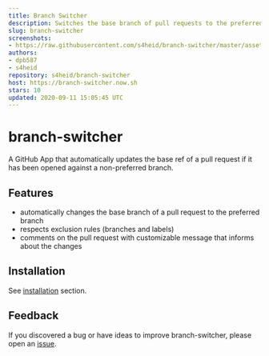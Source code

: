 ```yaml
---
title: Branch Switcher
description: Switches the base branch of pull requests to the preferred branch.
slug: branch-switcher
screenshots:
- https://raw.githubusercontent.com/s4heid/branch-switcher/master/assets/preview.png
authors:
- dpb587
- s4heid
repository: s4heid/branch-switcher
host: https://branch-switcher.now.sh
stars: 10
updated: 2020-09-11 15:05:45 UTC
---
```


# branch-switcher

A GitHub App that automatically updates the base ref of a pull request if it has
been opened against a non-preferred branch.

## Features

- automatically changes the base branch of a pull request to the preferred branch
- respects exclusion rules (branches and labels)
- comments on the pull request with customizable message that informs about the changes

## Installation

See [installation](https://github.com/s4heid/branch-switcher#installation) section.

## Feedback

If you discovered a bug or have ideas to improve branch-switcher, please open an
[issue](https://github.com/s4heid/branch-switcher/issues/new).
